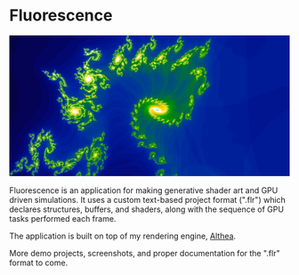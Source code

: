 # Fluorescence

<img src="https://github.com/nithinp7/Fluorescence/blob/main/Screenshots/Fractal.png"/>

Fluorescence is an application for making generative shader art and GPU driven simulations. It uses a custom text-based project format (".flr") which declares structures, buffers, and shaders, along with the sequence of GPU tasks performed each frame. 

The application is built on top of my rendering engine, [Althea](https://github.com/nithinp7/Althea).

More demo projects, screenshots, and proper documentation for the ".flr" format to come.
